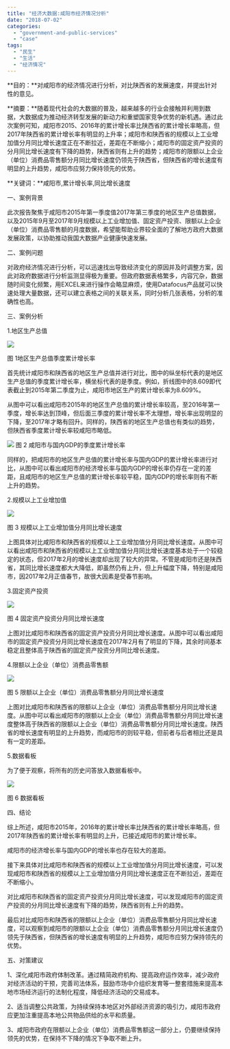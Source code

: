 ```yaml
---
title: "经济大数据:咸阳市经济情况分析"
date: "2018-07-02"
categories: 
  - "government-and-public-services"
  - "case"
tags: 
  - "民生"
  - "生活"
  - "经济情况"
---
```


**目的：**对咸阳市的经济情况进行分析，对比陕西省的发展速度，并提出针对性的意见。

**摘要：**随着现代社会的大数据的普及，越来越多的行业会接触并利用到数据，大数据成为推动经济转型发展的新动力和重塑国家竞争优势的新机遇。通过此次案例可知，咸阳市2015、2016年的累计增长率比陕西省的累计增长率略高，但2017年陕西省的累计增长率有明显的上升率；咸阳市和陕西省的规模以上工业增加值分月同比增长速度正在不断拉近，差距在不断缩小；咸阳市的固定资产投资的分月同比增长速度有下降的趋势，陕西省则有上升的趋势；咸阳市的限额以上企业（单位）消费品零售额分月同比增长速度仍领先于陕西省，但陕西省的增长速度有明显的上升趋势，咸阳市应努力保持领先的优势。

**关键词：**咸阳市,累计增长率,同比增长速度

一、案例背景

此次报告聚焦于咸阳市2015年第一季度值2017年第三季度的地区生产总值数据，以及2015年9月至2017年9月规模以上工业增加值、固定资产投资、限额以上企业（单位）消费品零售额的月度数据，希望能帮助业界较全面的了解地方政府大数据发展政策，以协助推动我国大数据产业健康快速发展。

二、案例问题

对政府经济情况进行分析，可以迅速找出导致经济变化的原因并及时调整方案，因此对政府数据进行分析监测显得极为重要。但政府数据表格繁多，内容冗杂，数据随时间变化频繁，用EXCEL来进行操作会略显麻烦，使用Datafocus产品就可以快速处理大量数据，还可以建立表格之间的关联关系，同时分析几张表格，分析的准确性也高。

三、案例分析

1.地区生产总值

![](images/word-image-45.png)

图 1地区生产总值季度累计增长率

首先统计咸阳市和陕西省的地区生产总值并进行对比，图中的纵坐标代表的是地区生产总值的季度累计增长率，横坐标代表的是季度。例如，折线图中的8.609即代表截止到2015年第二季度为止，咸阳市地区生产的累计增长率为8.609%。

从图中可以看出咸阳市2015年的地区生产总值的累计增长率较高，至2016年第一季度，增长率达到顶峰，但后面三季度的累计增长率不太理想，增长率出现明显的下降，至2017年才略有回升。同样的，陕西省的地区生产总值也有类似的趋势，但陕西省季度累计增长率较咸阳市略低。

![](images/word-image-46.png) 图 2 咸阳市与国内GDP的季度累计增长率

同样的，把咸阳市的地区生产总值的累计增长率与国内GDP的累计增长率进行对比，从图中可以看出咸阳市的经济增长率与国内GDP的增长率仍存在一定的差距，且咸阳市的地区生产总值的累计增长率较平稳，国内GDP的增长率则有不断上升的趋势。

2.规模以上工业增加值

![](images/word-image-47.png)

图 3 规模以上工业增加值分月同比增长速度

上图具体对比咸阳市和陕西省的规模以上工业增加值分月同比增长速度。从图中可以看出咸阳市和陕西省的规模以上工业增加值分月同比增长速度基本处于一个较稳定的状态，但2017年2月的增长速度却出现了较大的异常。不管是咸阳市还是陕西省，其同比增长速度都大大降低，即虽然仍有上升，但上升幅度下降，特别是咸阳市，因2017年2月正值春节，故很大因素是受春节影响。

3.固定资产投资

![](images/word-image-48.png)

图 4 固定资产投资分月同比增长速度

上图对比咸阳市和陕西省的固定资产投资分月同比增长速度。从图中可以看出咸阳市的固定资产投资分月同比增长速度在2017年2月有了明显的下降，其余时间基本稳定且整体高于陕西省的固定资产投资分月同比增长速度。

4.限额以上企业（单位）消费品零售额

![](images/word-image-49.png)

图 5 限额以上企业（单位）消费品零售额分月同比增长速度

上图对比咸阳市和陕西省的限额以上企业（单位）消费品零售额分月同比增长速度。从图中可以看出咸阳市的限额以上企业（单位）消费品零售额分月同比增长速度整体高于陕西省的限额以上企业（单位）消费品零售额分月同比增长速度。陕西省的增长速度有明显的上升趋势，而咸阳市的则较平稳，但前者与后者相比还是具有一定的差距。

5.数据看板

为了便于观察，将所有的历史问答放入数据看板中。

![](images/word-image-50.png)

图 6 数据看板

四、结论

综上所述，咸阳市2015年，2016年的累计增长率比陕西省的累计增长率略高，但2017年陕西省的累计增长率有明显的上升，已接近咸阳市的累计增长率。

咸阳市的经济增长率与国内GDP的增长率也存在较大的差距。

接下来具体对比咸阳市和陕西省的规模以上工业增加值分月同比增长速度，可以发现咸阳市和陕西省的规模以上工业增加值分月同比增长速度正在不断拉近，差距在不断缩小。

对比咸阳市和陕西省的固定资产投资分月同比增长速度，可以发现咸阳市的固定资产投资的分月同比增长速度有下降的趋势，陕西省则有上升的趋势。

最后对比咸阳市和陕西省的限额以上企业（单位）消费品零售额分月同比增长速度，可以观察到咸阳市的限额以上企业（单位）消费品零售额分月同比增长速度仍领先于陕西省，但陕西省的增长速度有明显的上升趋势，咸阳市应努力保持领先的优势。

五、对策建议

1、深化咸阳市政府体制改革。通过精简政府机构、提高政府运作效率，减少政府对经济活动的干预，完善司法体系，鼓励市场中介组织发育等一整套措施来提高本地市场经济运行的法制化程度，降低经济活动的交易成本。

2、适当调整公共政策，为持续保持本地区对外部经济资源的吸引力，咸阳市政府应更加注重提高本地公共物品供给的水平和质量。

3、咸阳市政府在限额以上企业（单位）消费品零售额这一部分上，仍要继续保持领先的优势，在保持不下降的情况下争取不断上升。
